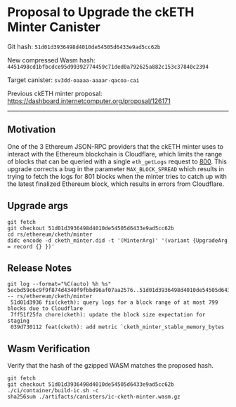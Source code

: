 # Proposal to Upgrade the ckETH Minter Canister

Git hash: `51d01d3936498d4010de54505d6433e9ad5cc62b`

New compressed Wasm hash: `4451498cd1bfbcdce95d99392774459c71ded0a792625a882c153c37840c2394`

Target canister: `sv3dd-oaaaa-aaaar-qacoa-cai`

Previous ckETH minter proposal: https://dashboard.internetcomputer.org/proposal/126171

---

## Motivation

One of the 3 Ethereum JSON-RPC providers that the ckETH minter uses to interact with the Ethereum blockchain is Cloudflare, which limits the range of blocks that can be queried with a single `eth_getLogs` request to [800](https://developers.cloudflare.com/web3/ethereum-gateway/reference/supported-api-methods/). This upgrade corrects a bug in the parameter `MAX_BLOCK_SPREAD` which results in trying to fetch the logs for 801 blocks when the minter tries to catch up with the latest finalized Ethereum block, which results in errors from Cloudflare.

## Upgrade args

```
git fetch
git checkout 51d01d3936498d4010de54505d6433e9ad5cc62b
cd rs/ethereum/cketh/minter
didc encode -d cketh_minter.did -t '(MinterArg)' '(variant {UpgradeArg = record {} })'
```

## Release Notes

```
git log --format="%C(auto) %h %s" 5ecbd59c6c9f9f874d4340f9fbbd96af07aa2576..51d01d3936498d4010de54505d6433e9ad5cc62b -- rs/ethereum/cketh/minter
 51d01d3936 fix(cketh): query logs for a block range of at most 799 blocks due to Cloudflare
 7ff51f25fa chore(cketh): update the block size expectation for staging
 039d730112 feat(cketh): add metric `cketh_minter_stable_memory_bytes
```

## Wasm Verification

Verify that the hash of the gzipped WASM matches the proposed hash.

```
git fetch
git checkout 51d01d3936498d4010de54505d6433e9ad5cc62b
./ci/container/build-ic.sh -c
sha256sum ./artifacts/canisters/ic-cketh-minter.wasm.gz
```
